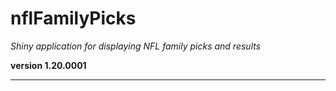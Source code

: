 # nflFamilyPicks

*Shiny application for displaying NFL family picks and results*

**version 1.20.0001**

----------
